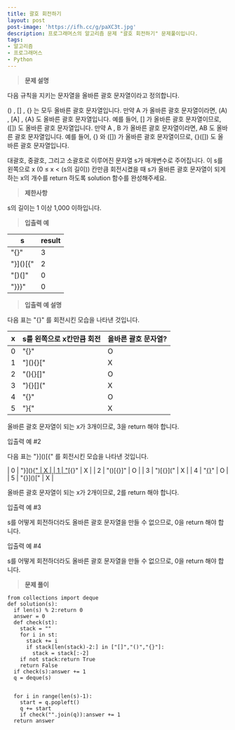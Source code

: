 ```yaml
---
title: 괄호 회전하기
layout: post
post-image: 'https://ifh.cc/g/paXC3t.jpg'
description: 프로그래머스의 알고리즘 문제 "괄호 회전하기" 문제풀이입니다.
tags:
- 알고리즘
- 프로그래머스
- Python
---
```



>**문제 설명**

다음 규칙을 지키는 문자열을 올바른 괄호 문자열이라고 정의합니다.


 () ,  [] ,  {}  는 모두 올바른 괄호 문자열입니다.
만약  A 가 올바른 괄호 문자열이라면,  (A) ,  [A] ,  {A}  도 올바른 괄호 문자열입니다. 예를 들어,  []  가 올바른 괄호 문자열이므로,  ([])  도 올바른 괄호 문자열입니다.
만약  A ,  B 가 올바른 괄호 문자열이라면,  AB  도 올바른 괄호 문자열입니다. 예를 들어,  {}  와  ([])  가 올바른 괄호 문자열이므로,  {}([])  도 올바른 괄호 문자열입니다.


대괄호, 중괄호, 그리고 소괄호로 이루어진 문자열 s가 매개변수로 주어집니다. 이 s를 왼쪽으로 x (0 ≤ x < (s의 길이)) 칸만큼 회전시켰을 때 s가 올바른 괄호 문자열이 되게 하는 x의 개수를 return 하도록 solution 함수를 완성해주세요.

>**제한사항**


s의 길이는 1 이상 1,000 이하입니다.


>**입출력 예**

| s | result |
|--|--|
| "[](){}" | 3 |
| "}]()[{" | 2 |
| "[)(]" | 0 |
| "}}}" | 0 |

>**입출력 예 설명**


다음 표는  "[](){}"  를 회전시킨 모습을 나타낸 것입니다.


| x | s를 왼쪽으로 x칸만큼 회전 | 올바른 괄호 문자열? |
|--|--|--|
| 0 | "[](){}" | O |
| 1 | "](){}[" | X |
| 2 | "(){}[]" | O |
| 3 | "){}[](" | X |
| 4 | "{}[]()" | O |
| 5 | "}[](){" | X |


올바른 괄호 문자열이 되는 x가 3개이므로, 3을 return 해야 합니다.


입출력 예 #2


다음 표는  "}]()[{"  를 회전시킨 모습을 나타낸 것입니다.


| 0 | "}]()[{" | X |
| 1 | "]()[{}" | X |
| 2 | "()[{}]" | O |
| 3 | ")[{}](" | X |
| 4 | "[{}]()" | O |
| 5 | "{}]()[" | X |


올바른 괄호 문자열이 되는 x가 2개이므로, 2를 return 해야 합니다.


입출력 예 #3


s를 어떻게 회전하더라도 올바른 괄호 문자열을 만들 수 없으므로, 0을 return 해야 합니다.


입출력 예 #4


s를 어떻게 회전하더라도 올바른 괄호 문자열을 만들 수 없으므로, 0을 return 해야 합니다.


>**문제 풀이**

	from collections import deque
	def solution(s):
	  if len(s) % 2:return 0
	  answer = 0
	  def check(st):
	    stack = ""
	    for i in st:
	      stack += i
	      if stack[len(stack)-2:] in ["[]","()","{}"]:
	        stack = stack[:-2]
	    if not stack:return True
	    return False
	  if check(s):answer += 1
	  q = deque(s)
	
	      
	  for i in range(len(s)-1):
	    start = q.popleft()
	    q += start
	    if check("".join(q)):answer += 1
	  return answer

